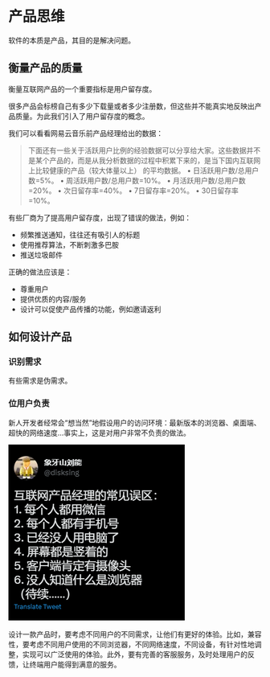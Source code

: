 # 产品思维

软件的本质是产品，其目的是解决问题。

## 衡量产品的质量

衡量互联网产品的一个重要指标是用户留存度。

很多产品会标榜自己有多少下载量或者多少注册数，但这些并不能真实地反映出产品质量。为此我们引入了用户留存度的概念。

我们可以看看网易云音乐前产品经理给出的数据：

> 下面还有一些关于活跃用户比例的经验数据可以分享给大家。这些数据并不是某个产品的，而是从我分析数据的过程中积累下来的，是当下国内互联网上比较健康的产品（较大体量以上） 的平均数据。
•	日活跃用户数/总用户数=5%。
•	周活跃用户数/总用户数=10%。
•	月活跃用户数/总用户数=20%。
•	次日留存率=40%。
•	7日留存率=20%。
•	30日留存率=10%。
> 

有些厂商为了提高用户留存度，出现了错误的做法，例如：

- 频繁推送通知，往往还有吸引人的标题
- 使用推荐算法，不断刺激多巴胺
- 推送垃圾邮件

正确的做法应该是：

- 尊重用户
- 提供优质的内容/服务
- 设计可以促使产品传播的功能，例如邀请返利

## 如何设计产品

### 识别需求

有些需求是伪需求。

### 位用户负责

新人开发者经常会“想当然”地假设用户的访问环境：最新版本的浏览器、桌面端、超快的网络速度…事实上，这是对用户非常不负责的做法。

![](./images/product_twitter.png)

设计一款产品时，要考虑不同用户的不同需求，让他们有更好的体验。比如，兼容性，要考虑不同用户使用的不同浏览器，不同网络速度，不同设备，有针对性地调整，实现可以广泛使用的体验。此外，要有完善的客服服务，及时处理用户的反馈，让终端用户能得到满意的服务。
